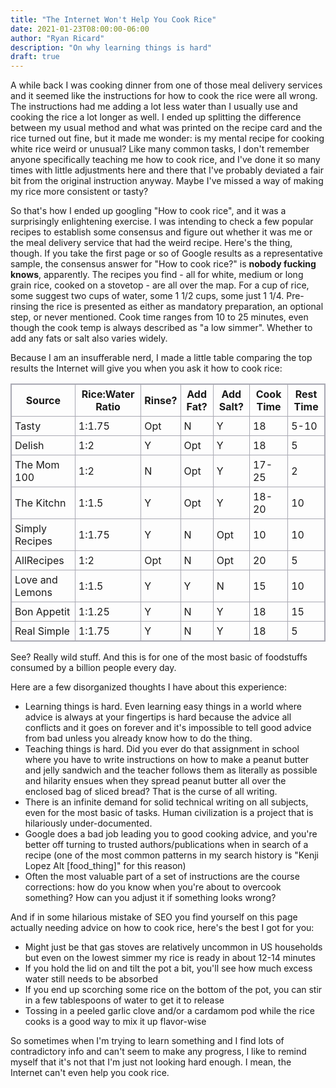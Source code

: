 ```yaml
---
title: "The Internet Won't Help You Cook Rice"
date: 2021-01-23T08:00:00-06:00
author: "Ryan Ricard"
description: "On why learning things is hard"
draft: true
---
```


<style>
	table, th, td{
		border: 1px solid rgb(169, 169, 179);
		border-collapse: collapse;
	}
	td, th{
		padding: 5px;
	}
</style>

A while back I was cooking dinner from one of those meal delivery services and it seemed like the instructions for how to cook the rice were all wrong. The instructions had me adding a lot less water than I usually use and cooking the rice a lot longer as well. I ended up splitting the difference between my usual method and what was printed on the recipe card and the rice turned out fine, but it made me wonder: is my mental recipe for cooking white rice weird or unusual? Like many common tasks, I don't remember anyone specifically teaching me how to cook rice, and I've done it so many times with little adjustments here and there that I've probably deviated a fair bit from the original instruction anyway. Maybe I've missed a way of making my rice more consistent or tasty?

So that's how I ended up googling "How to cook rice", and it was a surprisingly enlightening exercise. I was intending to check a few popular recipes to establish some consensus and figure out whether it was me or the meal delivery service that had the weird recipe. Here's the thing, though. If you take the first page or so of Google results as a representative sample, the consensus answer for "How to cook rice?" is **nobody fucking knows**, apparently. The recipes you find - all for white, medium or long grain rice, cooked on a stovetop - are all over the map. For a cup of rice, some suggest two cups of water, some 1 1/2 cups, some just 1 1/4. Pre-rinsing the rice is presented as either as mandatory preparation, an optional step, or never mentioned. Cook time ranges from 10 to 25 minutes, even though the cook temp is always described as "a low simmer". Whether to add any fats or salt also varies widely. 

Because I am an insufferable nerd, I made a little table comparing the top results the Internet will give you when you ask it how to cook rice:


Source          |Rice:Water Ratio	|Rinse?		|Add Fat?	|Add Salt?	|Cook Time	|Rest Time
----------------|-------------------|-----------|-----------|-----------|-----------|---------
Tasty 			|1:1.75				|Opt		|N			|Y			|18			|5-10
Delish 	 		|1:2				|Y			|Opt		|Y			|18			|5
The Mom 100 	|1:2				|N			|Opt		|Y			|17-25		|2
The Kitchn 		|1:1.5				|Y			|Opt    	|Y			|18-20		|10
Simply Recipes 	|1:1.75				|Y			|N			|Opt		|10			|10
AllRecipes 		|1:2				|Opt		|N			|Opt		|20			|5
Love and Lemons |1:1.5				|Y			|Y			|N			|15			|10
Bon Appetit 	|1:1.25				|Y			|N			|Y			|18			|15
Real Simple 	|1:1.75				|Y			|N			|Y			|18			|5

See? Really wild stuff. And this is for one of the most basic of foodstuffs consumed by a billion people every day. 

Here are a few disorganized thoughts I have about this experience:

* Learning things is hard. Even learning easy things in a world where advice is always at your fingertips is hard because the advice all conflicts and it goes on forever and it's impossible to tell good advice from bad unless you already know how to do the thing. 
* Teaching things is hard. Did you ever do that assignment in school where you have to write instructions on how to make a peanut butter and jelly sandwich and the teacher follows them as literally as possible and hilarity ensues when they spread peanut butter all over the enclosed bag of sliced bread? That is the curse of all writing. 
* There is an infinite demand for solid technical writing on all subjects, even for the most basic of tasks. Human civilization is a project that is hilariously under-documented. 
* Google does a bad job leading you to good cooking advice, and you're better off turning to trusted authors/publications when in search of a recipe (one of the most common patterns in my search history is "Kenji Lopez Alt [food_thing]" for this reason)
* Often the most valuable part of a set of instructions are the course corrections: how do you know when you're about to overcook something? How can you adjust it if something looks wrong?

And if in some hilarious mistake of SEO you find yourself on this page actually needing advice on how to cook rice, here's the best I got for you:

* Might just be that gas stoves are relatively uncommon in US households but even on the lowest simmer my rice is ready in about 12-14 minutes
* If you hold the lid on and tilt the pot a bit, you'll see how much excess water still needs to be absorbed
* If you end up scorching some rice on the bottom of the pot, you can stir in a few tablespoons of water to get it to release
* Tossing in a peeled garlic clove and/or a cardamom pod while the rice cooks is a good way to mix it up flavor-wise

So sometimes when I'm trying to learn something and I find lots of contradictory info and can't seem to make any progress, I like to remind myself that it's not that I'm just not looking hard enough. I mean, the Internet can't even help you cook rice.